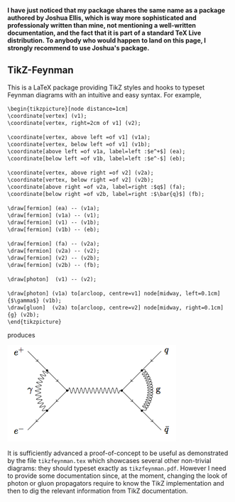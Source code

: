 **I have just noticed that my package shares the same name as a package authored by Joshua Ellis, which is way more sophisticated and professionaly written than mine, not mentioning a well-written documentation, and the fact that it is part of a standard TeX Live distribution. To anybody who would happen to land on this page, I strongly recommend to use Joshua's package.**

## TikZ-Feynman

This is a LaTeX package providing TikZ styles and hooks to typeset Feynman diagrams with an intuitive and easy syntax. For example,

```
\begin{tikzpicture}[node distance=1cm]
\coordinate[vertex] (v1);
\coordinate[vertex, right=2cm of v1] (v2);

\coordinate[vertex, above left =of v1] (v1a);
\coordinate[vertex, below left =of v1] (v1b);
\coordinate[above left =of v1a, label=left :$e^+$] (ea);
\coordinate[below left =of v1b, label=left :$e^-$] (eb);

\coordinate[vertex, above right =of v2] (v2a);
\coordinate[vertex, below right =of v2] (v2b);
\coordinate[above right =of v2a, label=right :$q$] (fa);
\coordinate[below right =of v2b, label=right :$\bar{q}$] (fb);

\draw[fermion] (ea) -- (v1a);
\draw[fermion] (v1a) -- (v1);
\draw[fermion] (v1) -- (v1b);
\draw[fermion] (v1b) -- (eb);

\draw[fermion] (fa) -- (v2a);
\draw[fermion] (v2a) -- (v2);
\draw[fermion] (v2) -- (v2b);
\draw[fermion] (v2b) -- (fb);

\draw[photon]  (v1) -- (v2);

\draw[photon] (v1a) to[arcloop, centre=v1] node[midway, left=0.1cm]{$\gamma$} (v1b);
\draw[gluon]  (v2a) to[arcloop, centre=v2] node[midway, right=0.1cm]{g} (v2b);
\end{tikzpicture}
```

produces

![](vertex-corrections.png)

It is sufficiently advanced a proof-of-concept to be useful as demonstrated by the file `tikzfeynman.tex` which showcases several other non-trivial diagrams: they should typeset exactly as `tikzfeynman.pdf`. However I need to provide some documentation since, at the moment, changing the look of photon or gluon propagators require to know the TikZ implementation and then to dig the relevant information from TikZ documentation.
